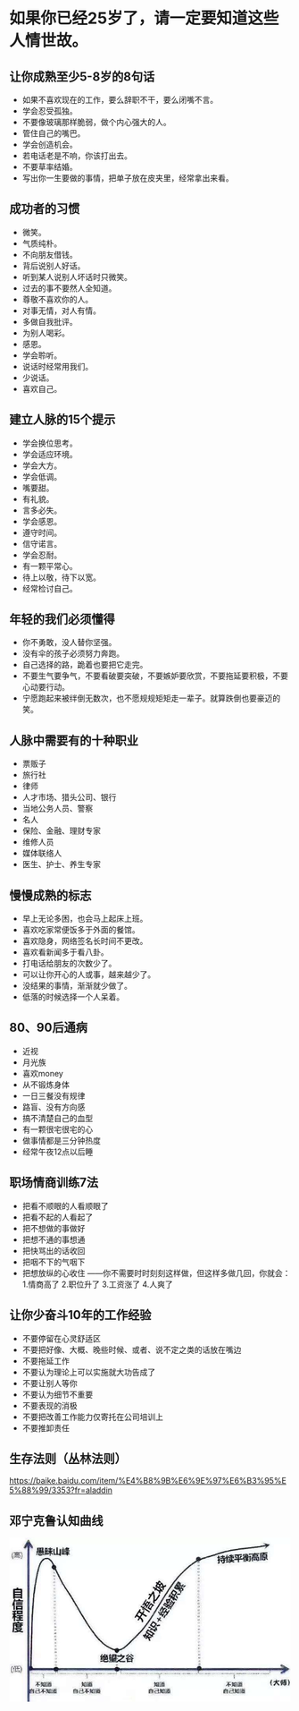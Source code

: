 # 如果你已经25岁了，请一定要知道这些人情世故。

## 让你成熟至少5-8岁的8句话
- 如果不喜欢现在的工作，要么辞职不干，要么闭嘴不言。
- 学会忍受孤独。
- 不要像玻璃那样脆弱，做个内心强大的人。
- 管住自己的嘴巴。
- 学会创造机会。
- 若电话老是不响，你该打出去。
- 不要草率结婚。
- 写出你一生要做的事情，把单子放在皮夹里，经常拿出来看。

## 成功者的习惯
- 微笑。
- 气质纯朴。
- 不向朋友借钱。
- 背后说别人好话。
- 听到某人说别人坏话时只微笑。
- 过去的事不要然人全知道。
- 尊敬不喜欢你的人。
- 对事无情，对人有情。
- 多做自我批评。
- 为别人喝彩。
- 感恩。
- 学会聆听。
- 说话时经常用我们。
- 少说话。
- 喜欢自己。

## 建立人脉的15个提示
- 学会换位思考。
- 学会适应环境。
- 学会大方。
- 学会低调。
- 嘴要甜。
- 有礼貌。
- 言多必失。
- 学会感恩。
- 遵守时间。
- 信守诺言。
- 学会忍耐。
- 有一颗平常心。
- 待上以敬，待下以宽。
- 经常检讨自己。

## 年轻的我们必须懂得
- 你不勇敢，没人替你坚强。
- 没有伞的孩子必须努力奔跑。
- 自己选择的路，跪着也要把它走完。
- 不要生气要争气，不要看破要突破，不要嫉妒要欣赏，不要拖延要积极，不要心动要行动。
- 宁愿跑起来被绊倒无数次，也不愿规规矩矩走一辈子。就算跌倒也要豪迈的笑。

## 人脉中需要有的十种职业
- 票贩子
- 旅行社
- 律师
- 人才市场、猎头公司、银行
- 当地公务人员、警察
- 名人
- 保险、金融、理财专家
- 维修人员
- 媒体联络人
- 医生、护士、养生专家

## 慢慢成熟的标志
- 早上无论多困，也会马上起床上班。
- 喜欢吃家常便饭多于外面的餐馆。
- 喜欢隐身，网络签名长时间不更改。
- 喜欢看新闻多于看八卦。
- 打电话给朋友的次数少了。
- 可以让你开心的人或事，越来越少了。
- 没结果的事情，渐渐就少做了。
- 低落的时候选择一个人呆着。

## 80、90后通病
- 近视
- 月光族
- 喜欢money
- 从不锻炼身体
- 一日三餐没有规律
- 路盲、没有方向感
- 搞不清楚自己的血型
- 有一颗很宅很宅的心
- 做事情都是三分钟热度
- 经常午夜12点以后睡

## 职场情商训练7法
- 把看不顺眼的人看顺眼了
- 把看不起的人看起了
- 把不想做的事做好
- 把想不通的事想通
- 把快骂出的话收回
- 把咽不下的气咽下
- 把想放纵的心收住
——你不需要时时刻刻这样做，但这样多做几回，你就会：
1.情商高了
2.职位升了
3.工资涨了
4.人爽了

## 让你少奋斗10年的工作经验
- 不要停留在心灵舒适区
- 不要把好像、大概、晚些时候、或者、说不定之类的话放在嘴边
- 不要拖延工作
- 不要认为理论上可以实施就大功告成了
- 不要让别人等你
- 不要认为细节不重要
- 不要表现的消极
- 不要把改善工作能力仅寄托在公司培训上
- 不要推卸责任

## 生存法则（丛林法则）

https://baike.baidu.com/item/%E4%B8%9B%E6%9E%97%E6%B3%95%E5%88%99/3353?fr=aladdin

## 邓宁克鲁认知曲线  

![邓宁克鲁认知曲线](./DengNingKeLuRenZhiQuXian.jpg)  















